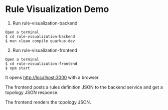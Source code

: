 # Rule Visualization Demo

1. Run rule-visualization-backend
```
Open a terminal
$ cd rule-visualization-backend
$ mvn clean compile quarkus:dev
```

2. Run rule-visualization-frontend
```
Open a terminal
$ cd rule-visualization-frontend
$ npm start
```

It opens [http://localhost:3000](http://localhost:3000) with a browser.

The frontend posts a rules definition JSON to the backend service and get a topology JSON response.

The frontend renders the topology JSON.
